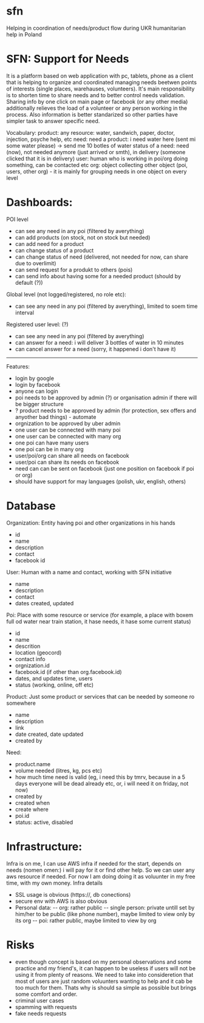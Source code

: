 # sfn
Helping in coordination of needs/product flow during UKR humanitarian help in Poland


# SFN: Support for Needs

It is a platform based on web application with pc, tablets, phone as a client that is helping to organize and coordinated managing needs beetwen points of interests (single places, warehauses, volunteers). It's main responsibility is to shorten time to share needs and to better control needs validation. Sharing info by one click on main page or facebook (or any other media) additionally relieves the load of a volunteer or any person working in the process. Also information is better standarized so other parties have simpler task to answer specific need.



Vocabulary:
product: any resource: water, sandwich, paper, doctor, injection, psyche help, etc
need: need a product: i need water here (sent mi some water please) -> send me 10 botles of water
status of a need: need (now), not needed anymore (just arrived or smth), in delivery (someone clicked that it is in delivery)
user: human who is working in poi/org doing something, can be contacted etc
org: object collecting other object (poi, users, other org) - it is mainly for grouping needs in one object on every level



# Dashboards:
POI level
- can see any need in any poi (filtered by averything)
- can add products (on stock, not on stock but needed)
- can add need for a product
- can change status of a product
- can change status of need (delivered, not needed for now, can share due to overlimit)
- can send request for a produkt to others (pois)
- can send info about having some for a needed product (should by default (?))


Global level (not logged/registered, no role etc):
- can see any need in any poi (filtered by averything), limited to soem time interval


Registered user level: (?)
- can see any need in any poi (filtered by averything)
- can answer for a need: i will deliver 3 bottles of water in 10 minutes
- can cancel answer for a need (sorry, it happened i don't have it)




---
Features:
- login by google
- login by facebook
- anyone can login
- poi needs to be approved by admin (?) or organisation admin if there will be bigger structure
- ? product needs to be approved by admin (for protection, sex offers and anyother bad things) - automate
- orgnization to be approved by uber admin
- one user can be connected with many poi
- one user can be connected with many org
- one poi can have many users
- one poi can be in many org
- user/poi/org can share all needs on facebook
- user/poi can share its needs on facebook
- need can can be sent on facebook (just one position on facebook if poi or org)
- should have support for may languages (polish, ukr, english, others)


# Database
Organization:
Entity having poi and other organizations in his hands
- id
- name
- description
- contact
- facebook id

User:
Human with a name and contact, working with SFN initiative
- name
- description
- contact
- dates created, updated


Poi:
Place with some resource or service (for example, a place with boxem full od water near train station, it hase needs, it hase some current status)
- id
- name 
- descrition 
- location (geocord)
- contact info
- orgnization.id
- facebook.id (if other than org.facebook.id)
- dates, and updates time, users
- status (working, online, off etc)



Product:
Just some product or services that can be needed by someone ro somewhere
- name
- description
- link
- date created, date updated
- created by


Need:
- product.name
- volume needed (litres, kg, pcs etc)
- how much time need is valid (eg, i need this by tmrv, because in a 5 days everyone will be dead already etc, or, i will need it on friday, not now)
- created by
- created when
- create where
- poi.id
- status: active, disabled




# Infrastructure:
Infra is on me, I can use AWS infra if needed for the start, depends on needs (nomen omen:) i will pay for it or find other help.
So we can user any aws resource if needed.
For now I am doing doing it as voluunter in my free time, with my own money.
Infra details
- SSL usage is obvious (https://, db conections)
- secure env with AWS is also obvious
- Personal data:
-- org: rather public
-- single person: private untill set by him/her to be public (like phone number), maybe limited to view only by its org
-- poi: rather public, maybe limited to view by org



# Risks
- even though concept is based on my personal observations and some practice and my friend's, it can happen to be useless if users will not be using it from plenty of reasons. We need to take into consideretion that most of users are just random voluunters wanting to help and it cab be too much for them. Thats why is should sa simple as possible but brings some comfort and order.
- criminal user cases
- spamming with requests
- fake needs requests





